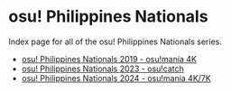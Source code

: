 # osu! Philippines Nationals

Index page for all of the osu! Philippines Nationals series.

- [osu! Philippines Nationals 2019 - osu!mania 4K](2019_4K)
- [osu! Philippines Nationals 2023 - osu!catch](2023_catch)
- [osu! Philippines Nationals 2024 - osu!mania 4K/7K](2024_mania)
